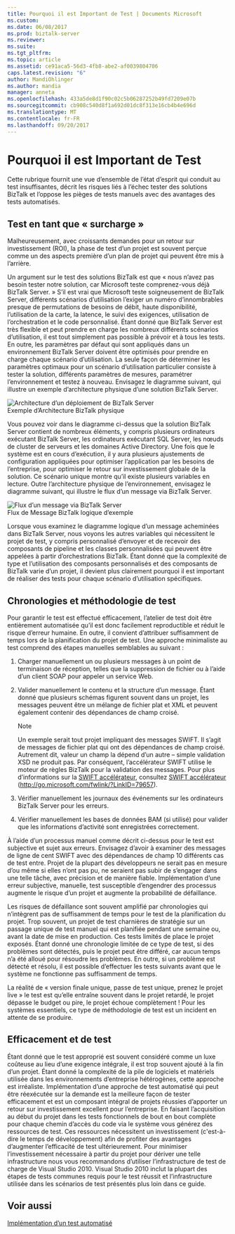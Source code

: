 ```yaml
---
title: Pourquoi il est Important de Test | Documents Microsoft
ms.custom: 
ms.date: 06/08/2017
ms.prod: biztalk-server
ms.reviewer: 
ms.suite: 
ms.tgt_pltfrm: 
ms.topic: article
ms.assetid: ce91aca5-56d3-4fb8-abe2-af0039804706
caps.latest.revision: "6"
author: MandiOhlinger
ms.author: mandia
manager: anneta
ms.openlocfilehash: 433a5de8d1f90c02c5b06287252b49fd7209e07b
ms.sourcegitcommit: cb908c540d8f1a692d01dc8f313e16cb4b4e696d
ms.translationtype: MT
ms.contentlocale: fr-FR
ms.lasthandoff: 09/20/2017
---
```

# <a name="why-it-is-important-to-test"></a>Pourquoi il est Important de Test
Cette rubrique fournit une vue d’ensemble de l’état d’esprit qui conduit au test insuffisantes, décrit les risques liés à l’échec tester des solutions BizTalk et l’oppose les pièges de tests manuels avec des avantages des tests automatisés.  
  
## <a name="testing-as-overhead"></a>Test en tant que « surcharge »  
 Malheureusement, avec croissants demandes pour un retour sur investissement (ROI), la phase de test d’un projet est souvent perçue comme un des aspects première d’un plan de projet qui peuvent être mis à l’arrière.  
  
 Un argument sur le test des solutions BizTalk est que « nous n’avez pas besoin tester notre solution, car Microsoft teste comprenez-vous déjà BizTalk Server. » S’il est vrai que Microsoft teste soigneusement de BizTalk Server, différents scénarios d’utilisation l’exiger un numéro d’innombrables presque de permutations de besoins de débit, haute disponibilité, l’utilisation de la carte, la latence, le suivi des exigences, utilisation de l’orchestration et le code personnalisé. Étant donné que BizTalk Server est très flexible et peut prendre en charge les nombreux différents scénarios d’utilisation, il est tout simplement pas possible à prévoir et à tous les tests. En outre, les paramètres par défaut qui sont appliqués dans un environnement BizTalk Server doivent être optimisés pour prendre en charge chaque scénario d’utilisation. La seule façon de déterminer les paramètres optimaux pour un scénario d’utilisation particulier consiste à tester la solution, différents paramètres de mesures, paramétrer l’environnement et testez à nouveau. Envisagez le diagramme suivant, qui illustre un exemple d’architecture physique d’une solution BizTalk Server.  
  
 ![Architecture d’un déploiement de BizTalk Server](../technical-guides/media/5359cf00-e285-4168-a988-8d3b677eb6ba.gif "5359cf00-e285-4168-a988-8d3b677eb6ba")  
Exemple d’Architecture BizTalk physique  
  
 Vous pouvez voir dans le diagramme ci-dessus que la solution BizTalk Server contient de nombreux éléments, y compris plusieurs ordinateurs exécutant BizTalk Server, les ordinateurs exécutant SQL Server, les nœuds de cluster de serveurs et les domaines Active Directory. Une fois que le système est en cours d’exécution, il y aura plusieurs ajustements de configuration appliquées pour optimiser l’application par les besoins de l’entreprise, pour optimiser le retour sur investissement globale de la solution. Ce scénario unique montre qu’il existe plusieurs variables en lecture. Outre l’architecture physique de l’environnement, envisagez le diagramme suivant, qui illustre le flux d’un message via BizTalk Server.  
  
 ![Flux d’un message via BizTalk Server](../technical-guides/media/dea79a42-5f60-49a1-abdb-870988784ffe.gif "dea79a42-5f60-49a1-abdb-870988784ffe")  
Flux de Message BizTalk logique d’exemple  
  
 Lorsque vous examinez le diagramme logique d’un message acheminées dans BizTalk Server, nous voyons les autres variables qui nécessitent le projet de test, y compris personnalisé d’envoyer et de recevoir des composants de pipeline et les classes personnalisées qui peuvent être appelées à partir d’orchestrations BizTalk. Étant donné que la complexité de type et l’utilisation des composants personnalisés et des composants de BizTalk varie d’un projet, il devient plus clairement pourquoi il est important de réaliser des tests pour chaque scénario d’utilisation spécifiques.  
  
## <a name="testing-methodology-and-timelines"></a>Chronologies et méthodologie de test  
 Pour garantir le test est effectué efficacement, l’atelier de test doit être entièrement automatisée qu’il est donc facilement reproductible et réduit le risque d’erreur humaine. En outre, il convient d’attribuer suffisamment de temps lors de la planification du projet de test. Une approche minimaliste au test comprend des étapes manuelles semblables au suivant :  
  
1.  Charger manuellement un ou plusieurs messages à un point de terminaison de réception, telles que la suppression de fichier ou à l’aide d’un client SOAP pour appeler un service Web.  
  
2.  Valider manuellement le contenu et la structure d’un message. Étant donné que plusieurs schémas figurent souvent dans un projet, les messages peuvent être un mélange de fichier plat et XML et peuvent également contenir des dépendances de champ croisé.  
  
    > [!NOTE]  
    >  Un exemple serait tout projet impliquant des messages SWIFT. Il s’agit de messages de fichier plat qui ont des dépendances de champ croisé. Autrement dit, valeur un champ la dépend d’un autre – simple validation XSD ne produit pas. Par conséquent, l’accélérateur SWIFT utilise le moteur de règles BizTalk pour la validation des messages. Pour plus d’informations sur la [SWIFT accélérateur](http://go.microsoft.com/fwlink/?LinkID=79657), consultez [SWIFT accélérateur](http://go.microsoft.com/fwlink/?LinkID=79657) (http://go.microsoft.com/fwlink/?LinkID=79657).  
  
3.  Vérifier manuellement les journaux des événements sur les ordinateurs BizTalk Server pour les erreurs.  
  
4.  Vérifier manuellement les bases de données BAM (si utilisé) pour valider que les informations d’activité sont enregistrées correctement.  
  
 À l’aide d’un processus manuel comme décrit ci-dessus pour le test est subjective et sujet aux erreurs. Envisagez d’avoir à examiner des messages de ligne de cent SWIFT avec des dépendances de champ 10 différents cas de test entre. Projet de la plupart des développeurs ne serait pas en mesure d’ou même si elles n’ont pas pu, ne seraient pas subir de s’engager dans une telle tâche, avec précision et de manière fiable. Implémentation d’une erreur subjective, manuelle, test susceptible d’engendrer des processus augmente le risque d’un projet et augmente la probabilité de défaillance.  
  
 Les risques de défaillance sont souvent amplifié par chronologies qui n’intègrent pas de suffisamment de temps pour le test de la planification du projet. Trop souvent, un projet de test charnières de stratégie sur un passage unique de test manuel qui est planifiée pendant une semaine ou, avant la date de mise en production. Ces tests limités de place le projet exposés. Étant donné une chronologie limitée de ce type de test, si des problèmes sont détectés, puis le projet peut être différé, car aucun temps n’a été alloué pour résoudre les problèmes. En outre, si un problème est détecté et résolu, il est possible d’effectuer les tests suivants avant que le système ne fonctionne pas suffisamment de temps.  
  
 La réalité de « version finale unique, passe de test unique, prenez le projet live » le test est qu’elle entraîne souvent dans le projet retardé, le projet dépasse le budget ou pire, le projet échoue complètement ! Pour les systèmes essentiels, ce type de méthodologie de test est un incident en attente de se produire.  
  
## <a name="testing-effectively-and-efficiently"></a>Efficacement et de test  
 Étant donné que le test approprié est souvent considéré comme un luxe coûteuse au lieu d’une exigence intégrale, il est trop souvent ajouté à la fin d’un projet. Étant donné la complexité de la pile de logiciels et matériels utilisée dans les environnements d’entreprise hétérogènes, cette approche est irréaliste. Implémentation d’une approche de test automatisé qui peut être réexécutée sur la demande est la meilleure façon de tester efficacement et est un composant intégral de projets réussies d’apporter un retour sur investissement excellent pour l’entreprise. En faisant l’acquisition au début du projet dans les tests fonctionnels de bout en bout complète pour chaque chemin d’accès du code via le système vous générez des ressources de test. Ces ressources nécessitent un investissement (c'est-à-dire le temps de développement) afin de profiter des avantages d’augmenter l’efficacité de test ultérieurement. Pour minimiser l’investissement nécessaire à partir du projet pour dériver une telle infrastructure nous vous recommandons d’utiliser l’infrastructure de test de charge de Visual Studio 2010. Visual Studio 2010 inclut la plupart des étapes de tests communes requis pour le test réussit et l’infrastructure utilisée dans les scénarios de test présentés plus loin dans ce guide.  
  
## <a name="see-also"></a>Voir aussi  
 [Implémentation d’un test automatisé](../technical-guides/implementing-automated-testing.md)